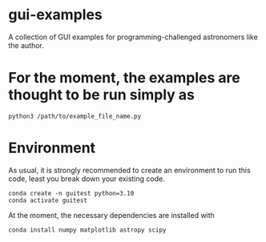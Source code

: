 # gui-examples
A collection of GUI examples for programming-challenged astronomers like the author.

# 
# For the moment, the examples are thought to be run simply as
```python3 /path/to/example_file_name.py```

# Environment

As usual, it is strongly recommended to create an environment to run this code, least you break down your existing code.
```
conda create -n guitest python=3.10
conda activate guitest
```

At the moment, the necessary dependencies are installed with
```
conda install numpy matplotlib astropy scipy
```
